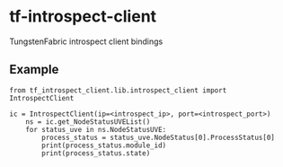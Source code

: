 # tf-introspect-client

TungstenFabric introspect client bindings

## Example

```
from tf_introspect_client.lib.introspect_client import IntrospectClient

ic = IntrospectClient(ip=<introspect_ip>, port=<introspect_port>)
    ns = ic.get_NodeStatusUVEList()
    for status_uve in ns.NodeStatusUVE:
        process_status = status_uve.NodeStatus[0].ProcessStatus[0]
        print(process_status.module_id)
        print(process_status.state)
```
